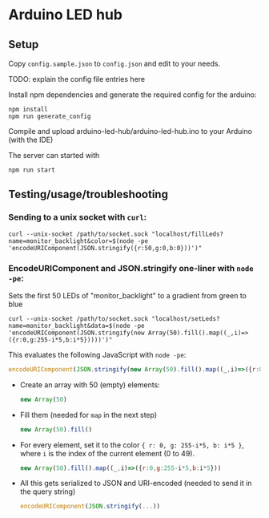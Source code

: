 # Arduino LED hub

## Setup

Copy `config.sample.json` to `config.json` and edit to your needs.

TODO: explain the config file entries here

Install npm dependencies and generate the required config for the arduino:

```
npm install
npm run generate_config
```

Compile and upload arduino-led-hub/arduino-led-hub.ino to your Arduino (with the IDE)

The server can started with

```
npm run start
```

## Testing/usage/troubleshooting

### Sending to a unix socket with `curl`:

```
curl --unix-socket /path/to/socket.sock "localhost/fillLeds?name=monitor_backlight&color=$(node -pe 'encodeURIComponent(JSON.stringify({r:50,g:0,b:0}))')"
```

### EncodeURIComponent and JSON.stringify one-liner with `node -pe`:

Sets the first 50 LEDs of "monitor_backlight" to a gradient from green to blue

```
curl --unix-socket /path/to/socket.sock "localhost/setLeds?name=monitor_backlight&data=$(node -pe 'encodeURIComponent(JSON.stringify(new Array(50).fill().map((_,i)=>({r:0,g:255-i*5,b:i*5}))))')"
```

This evaluates the following JavaScript with `node -pe`:

```js
encodeURIComponent(JSON.stringify(new Array(50).fill().map((_,i)=>({r:0,g:255-i*5,b:i*5}))))
```

- Create an array with 50 (empty) elements:
  ```js
  new Array(50)
  ```
- Fill them (needed for `map` in the next step)
  ```js
  new Array(50).fill()
  ```
- For every element, set it to the color `{ r: 0, g: 255-i*5, b: i*5 }`,
  where `i` is the index of the current element (0 to 49).
  ```js
  new Array(50).fill().map((_,i)=>({r:0,g:255-i*5,b:i*5}))
  ```
- All this gets serialized to JSON and URI-encoded
  (needed to send it in the query string)
  ```js
  encodeURIComponent(JSON.stringify(...))
  ```
